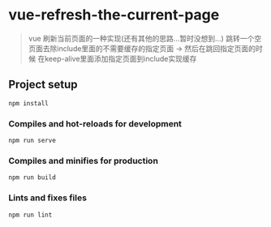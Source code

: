 # vue-refresh-the-current-page
> vue 刷新当前页面的一种实现(还有其他的思路...暂时没想到...)
> 跳转一个空页面去除include里面的不需要缓存的指定页面 -> 然后在跳回指定页面的时候 在keep-alive里面添加指定页面到include实现缓存

## Project setup
```
npm install
```

### Compiles and hot-reloads for development
```
npm run serve
```

### Compiles and minifies for production
```
npm run build
```

### Lints and fixes files
```
npm run lint
```
